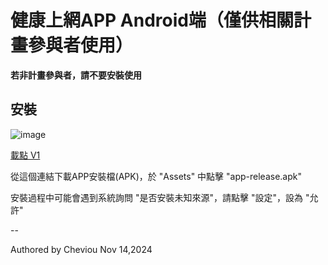 # 健康上網APP Android端（僅供相關計畫參與者使用）

**若非計畫參與者，請不要安裝使用**

## 安裝

![image](https://github.com/user-attachments/assets/9f7eca2e-1e29-4b3f-8d6c-49e03f972891)

[載點 V1](https://github.com/guoyang33/GoalEval/releases/tag/V1)

從這個連結下載APP安裝檔(APK)，於 "Assets" 中點擊 "app-release.apk"

安裝過程中可能會遇到系統詢問 "是否安裝未知來源"，請點擊 "設定"，設為 "允許"

--

Authored by Cheviou Nov 14,2024
